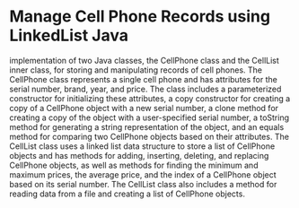 # Manage Cell Phone Records using LinkedList Java
implementation of two Java classes, the CellPhone class and the CellList inner class, for storing and manipulating records of cell phones. The CellPhone class represents a single cell phone and has attributes for the serial number, brand, year, and price. The class includes a parameterized constructor for initializing these attributes, a copy constructor for creating a copy of a CellPhone object with a new serial number, a clone method for creating a copy of the object with a user-specified serial number, a toString method for generating a string representation of the object, and an equals method for comparing two CellPhone objects based on their attributes. The CellList class uses a linked list data structure to store a list of CellPhone objects and has methods for adding, inserting, deleting, and replacing CellPhone objects, as well as methods for finding the minimum and maximum prices, the average price, and the index of a CellPhone object based on its serial number. The CellList class also includes a method for reading data from a file and creating a list of CellPhone objects.
